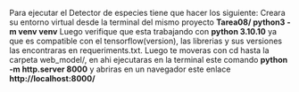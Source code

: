Para ejecutar el Detector de especies tiene que hacer los siguiente:
Creara su entorno virtual desde la terminal del mismo proyecto **Tarea08/ python3 -m venv venv**
Luego verifique que esta trabajando con **python 3.10.10** ya que es compatible con el tensorflow(version), 
las librerias y sus versiones las encontraras en requeriments.txt.
Luego te moveras con cd hasta la carpeta web_model/, en ahi ejecutaras en la terminal este comando
**python -m http.server 8000** y abriras en un navegador este enlace **http://localhost:8000/**
